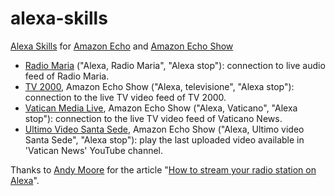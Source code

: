 # alexa-skills
[Alexa Skills](https://developer.amazon.com/alexa/alexa-skills-kit) for [Amazon Echo](https://en.wikipedia.org/wiki/Amazon_Echo) and [Amazon Echo Show](https://en.wikipedia.org/wiki/Amazon_Echo_Show)

- [Radio Maria](https://radiomaria.it/) ("Alexa, Radio Maria", "Alexa stop"): connection to live audio feed of Radio Maria.
- [TV 2000](https://www.tv2000.it), Amazon Echo Show ("Alexa, televisione", "Alexa stop"): connection to the live TV video feed of TV 2000.
- [Vatican Media Live](http://www.comunicazione.va/it/servizi/live.html), Amazon Echo Show ("Alexa, Vaticano", "Alexa stop"): connection to the live TV video feed of Vaticano News.
- [Ultimo Video Santa Sede](https://www.youtube.com/channel/UC7E-LYc1wivk33iyt5bR5zQ), Amazon Echo Show ("Alexa, Ultimo video Santa Sede", "Alexa stop"): play the last uploaded video available in 'Vatican News' YouTube channel.

Thanks to [Andy Moore](https://andymoore.info/) for the article "[How to stream your radio station on Alexa](https://andymoore.info/stream-your-radio-station-on-alexa-for-free)".